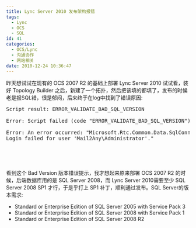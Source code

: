 ```yaml
---
title: Lync Server 2010 发布架构报错
tags:
  - Lync
  - OCS
  - SQL
id: 41
categories:
  - OCS/Lync
  - 沟通协作
  - 网站相关
date: 2010-12-24 10:36:47
---
```


昨天想试试在现有的 OCS 2007 R2 的基础上部署 Lync Server 2010 试试看，装好 Topology Builder 之后，新建了一个拓扑，然后把该填的都填了，发布的时候老是报SQL错，很是郁闷，后来终于在log中找到了错误原因:
<pre class="toolbar:2 show-lang:2 nums:false nums-toggle:false wrap:true wrap-toggle:false show-plain:3 copy:false popup:false lang:default decode:true crayon-selected">Script result: ERROR_VALIDATE_BAD_SQL_VERSION

Error: Script failed (code "ERROR_VALIDATE_BAD_SQL_VERSION") when installing "CentralMgmtStore" on "LyncServer01.mail2any.local". For details, see the following log file: "C:\Users\Administrator.Mail2any\AppData\Local\Temp\Create-CentralMgmtStore-LyncServer01.mail2any.local-[2010_12_22][16_11_55].log"

Error: An error occurred: "Microsoft.Rtc.Common.Data.SqlConnectionException" "Cannot open database "xds" requested by the login. The login failed.
Login failed for user 'Mail2Any\Administrator'."</pre>
&nbsp;

&nbsp;

看到这个 Bad Version 版本错误提示，我才想起来原来部署 OCS 2007 R2 的时候，后端数据库用的是 SQL Server 2008，而 Lync Server 2010需要至少 SQL Server 2008 SP1 才行，于是乎打上 SP1 补丁，顺利通过发布。SQL Server的版本需求:

*   Standard or Enterprise Edition of SQL Server 2005 with Service Pack 3
*   Standard or Enterprise Edition of SQL Server 2008 with Service Pack 1
*   Standard or Enterprise Edition of SQL Server 2008 R2